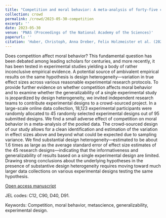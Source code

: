 ```yaml
---
title: "Competition and moral behavior: A meta-analysis of forty-five crowd-sourced experimental designs"
collection: crowd
permalink: /crowd/2023-05-30-competition
excerpt: ''
date: 2023-05-30
venue: 'PNAS (Proceedings of the National Academy of the Sciences)'
paperurl: ''
citation: 'Huber, Christoph, Anna Dreber, Felix Holzmeister et al. (2023). &quot;Competition and moral behavior: A meta-analysis of forty-five crowd-sourced experimental designs.&quot; <i>PNAS</i>, Vol. 120(23), e2215572120.'
---
```

Does  competition  affect  moral  behavior?  This  fundamental  question  has  been  debated among leading scholars for centuries, and more recently, it has been tested in experimental studies yielding a body of rather inconclusive empirical evidence. A potential source of ambivalent empirical results on the same hypothesis is design heterogeneity—variation in true effect sizes across various reasonable experimental research protocols. To provide further evidence on whether competition affects moral behavior and to examine whether the generalizability of a single experimental study is  jeopardized  by  design  heterogeneity,  we  invited  independent  research  teams  to  contribute experimental designs to a crowd-sourced project. In a large-scale online data  collection,  18,123  experimental  participants  were  randomly  allocated  to  45  randomly selected experimental designs out of 95 submitted designs. We find a small adverse  effect  of  competition  on  moral  behavior  in  a  meta-analysis  of  the  pooled  data.  The  crowd-sourced  design  of  our  study  allows  for  a  clean  identification  and  estimation of the variation in effect sizes above and beyond what could be expected due to sampling variance. We find substantial design heterogeneity—estimated to be about 1.6 times as large as the average standard error of effect size estimates of the 45 research designs—indicating that the informativeness and generalizability of results based on a single experimental design are limited. Drawing strong conclusions about the underlying hypotheses in the presence of substantive design heterogeneity requires moving toward much larger data collections on various experimental designs testing the same hypothesis.

[Open access manuscript](www.pnas.org/doi/epdf/10.1073/pnas.2215572120)

JEL codes: C12, C90, D40, D91.

Keywords: Competition, moral behavior, metascience, generalizability, experimental design.
